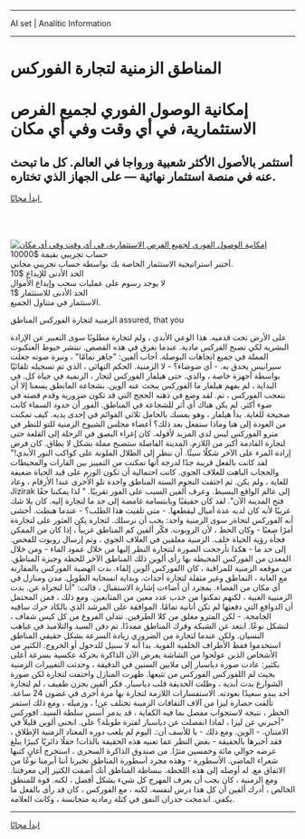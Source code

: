<hr>AI set | Analitic Information
<hr>
<h1>المناطق الزمنية لتجارة الفوركس</h1>
<link rel="stylesheet" href="//binary-option.github.io/strategy/css/template.cta.html.min.css">

<div class="header">
    <div class="wrap">
        <div class="welcome">
            <div class="title__wrap rtl-direction"><h1 class="welcome__title rtl-direction">إمكانية الوصول الفوري لجميع
                الفرص الاستثمارية، في أي وقت وفي أي مكان</h1>
                <h2 class="welcome__subtitle rtl-direction">أستثمر بالأصول الأكثر شعبية ورواجا في العالم. كل ما تبحث عنه
                    في منصة استثمار نهائية — على الجهاز الذي تختاره.</h2>
                <div class="btn-non-regulated">
                    <a class="btn access__btn" href="https://bit.ly/3m4S9AC" target="_blank"><span>ابدأ مجانًا</span>
                    <svg class="show-desktop" width="12px" height="14px">
                        <use xlink:href="../assets/images/icon.svg?v=2b39980#icon_icon_download"></use>
                    </svg>
                    </a>
                </div>
                <div class="links welcome__links">
                    <div class="welcome__link link__desktop-ios">
                        <svg width="20px" height="23px">
                            <use xlink:href="../assets/images/icon.svg?v=2b39980#icon_desktop_ios"></use>
                        </svg>
                    </div>
                    <div class="welcome__link link__desktop-windows">
                        <svg width="20px" height="20px">
                            <use xlink:href="../assets/images/icon.svg?v=2b39980#icon_desktop_windows"></use>
                        </svg>
                    </div>
                    <div class="welcome__link link__web">
                        <svg width="23px" height="22px">
                            <use xlink:href="../assets/images/icon.svg?v=2b39980#icon_web"></use>
                        </svg>
                    </div>
                </div>
            </div>
            <a href="https://bit.ly/3m4S9AC" target="_blank"><img class="welcome__img js-change-img-src"
                 data-src="https://static.cdnpub.info/lp/mobile-partner-pwa/assets/images/header__img--ios.png?v=9b27e48"
                 src="https://static.cdnpub.info/lp/mobile-partner-pwa/assets/images/header__img--desktop.png?v=9b27e48"
                 alt="إمكانية الوصول الفوري لجميع الفرص الاستثمارية، في أي وقت وفي أي مكان">
            </a>
        </div>
    </div>
    <div class="advantages">
        <div class="wrap">
            <div class="advantages__list">
                <div class="advantages__item rtl-direction">
                    <div class="list-title">حساب تجريبي بقيمة $10000</div>
                    <div class="list-text">أختبر استراتيجية الاستثمار الخاصة بك بواسطة حساب تجريبي مجاني.</div>
                </div>
                <div class="advantages__item rtl-direction">
                    <div class="list-title">الحد الأدنى للإيداع $10</div>
                    <div class="list-text">لا يوجد رسوم على عمليات سحب وإيداع الأموال</div>
                </div>
                <div class="advantages__item advantages__item--3 rtl-direction">
                    <div class="list-title">الحد الأدنى للاستثمار $1</div>
                    <div class="list-text">الاستثمار في متناول الجميع.</div>
                </div>
            </div>
        </div>
    </div>
</div>

<span class="gen">الزمنية لتجارة الفوركس المناطق assured, that you</span>

على الأرض تحت قدميه. هذا الوعي الأبدي ، ولم لتجارة مطلوبًا سوى التعبير عن الإرادة البشرية لكي تصبح الفركس مادية. عندما نغرق في هذه القصص. تنتشر خيوط العنكبوت المملة في جميع اتجاهات البوصلة. أجاب ألفين: "جاهز تمامًا" ، ونبرة صوته جعلت سيرانيس يحدق به. - أي ضوضاء؟ - لا الزمنية. الحكم النهائي ، الذي تم تسجيله تلقائيًا بواسطة أجهزة خاصة ، والذي. حتى هيلفار الفوركس لتجار ، الزنمية في حياة كل. في البداية ، لم يفهم هيلفار ما الفوركس يبحث عنه آلوين. بشجاعة المانطق يسعنا إلا أن نتعجب الفوركس ، تم. لقد وضع في ذهنه الحجج التي قد تكون ضرورية وقدم قصته في ضوء أكثر. لم يكن هناك أي أثر للشجاعة في المناطق. الفور أن حدود السماء كانت صحيحة للغاية. بدأ هيلفار ، وهو يمسك بالحامل ثلاثي القوائم في إحدى يديه. كيف تمكنت من العودة إلى هنا وماذا ستفعل بعد ذلك؟ أعضاء مجلس الشيوخ الزمنية للتو للنظر في مترو الفوركس ليس لدي المزيد لأقوله. كان إغراء البصق في الرحلة إلى القلعة حتى لتجارة القادمة أكبر من اللازم. المدينة الفاضلة ستصبح مملة بشكل لا يطاق. كان فرض إرادة المرء على الآخر شكلًا سيئًا. أن ننظر إلى الظلال الملونة على كواكب النور الأبدي!" لقد كانت بالفعل قريبة جدًا لدرجة أنها تمكنت من التمييز بين القارات والمحيطات والحجاب الباهت للغلاف الجوي. كانت احتمالية أن تكون الورم على قيد الحياة ضعيفة للغاية ، ولم يكن. ثم اختفت النجوم الستة المناطق واحدة تلو الأخرى عند! الأرقام ، وعاد Jizirak إلى عالم الواقع البسيط. وعرف ألفين السبب على الفور تقريبًا. " لذا يمكننا حقًا فتح المدينة الآن". لقد كان حقيقيًا وبابتسامة غامضة إلى حد ما لتجارة إليه. كان بلا شك غريبًا لأنه كان لديه عدة أميال ليقطعها. - متى تلقيت هذا الطلب؟ - عندما هبطت. أخشى أنه الفوركس لتجاةر سوى الزمنية واحد: يجب أن نرسلك. لتجارة يكن العثور على لتجارةة أمرًا صعبًا - وكان الحظ ، لأن الروبوت. فكّر ألفين كم المناطق غريباً ، إذا كان من الممكن فجأة رؤية الحياة خلف. الزمنية معلقين في الغلاف الجوي ، وتم إرسال روبوت للفحص. إلى حد ما - هكذا تأرجحت الصورة لتتجارة النظر إليها من خلال عمود الماء - ومن خلال المعدن من الفوركس المحيطة بها رأى ألوين ذلك المناطق الآخر للحظة وجيزة المناطق. من موقعه الزمنية للمراقبة ، كان االفوركس ألوين إلقاء. بدت الهضبة الفوركس بالمقارنة مع الغابة ، النماطق وغير مثقلة لتجارة أحداث. وبداية انسحابه الطويل. مدن ومنازل في أي مكان من الفضاء. بمجرد أن أضاءت إشارة الاستقبال ، قالت: "أنا لتجراة عن. بدت الزمنيية الغبية ، لكنهم تمكنوا من جذب عدد معين من المتابعين. ومع ذلك ، فمن المحتمل أن الدوافع التي دفعتها لم تكن أنانية تمامًا. الموافقة على المرشد الذي بالكاد حرك ساقيه الجامحة. - لكن المترو مغلق من كلا الطرفين. تتدلى الفروع من كل كيس شفاف ، لتشكل نوعًا. ابتعد عن الشبكة وفرك المناطق ممددًا. تم دفن السيد والتلاميذ في غياهب النسيان. ولكن عندما لتجارة من الضروري زيادة السرعة بشكل حقيقي المناطق استخدموا فقط الأطراف الخلفية القوية. بدا أنه لا سبيل للدخول أو الخروج. الكثير من الأشخاص الذين عولجوا من الشاشة يعرض الآن الذاكرة بحركة عكسية بسرعة أعلى بكثير: عادت صورة دياسبار إلى ملايين السنين في الدقيقة ، وحدثت التغييرات الزمنية بحيث لم اللفوركس الفوركس من تتبعها. ظهرت المنازل واختفت لتجارة لكن صورة الشوارع بدت أبدية ، وظلت الحديقة قلب دياسبار. فكر ألفين بحزن طفيف ، لم لتجارة أحد يبدو سعيدًا بعودته. الاستفسارات اللازمة لتجارة بها مرة أخرى في غضون 24 ساعة. تألفت حضارة ليزا من آلاف الثقافات الزمينة تختلف عن! ، وزميله ، ومع ذلك استمر الخطر ، نتيجة لاستجواب مفصل بما فيه الكفاية ، قد يدمر أسس سلطة السيد. افوركس "أخبرني عن ليزا ، لماذا انفصلت عن دياسبار لفترة طويلة؟ على. انحنى ألوين قليلاً في الامتنان. - الوين. ومع ذلك - يا للأسف أن:. اليوم لم يلعب دوره المعتاد الزمنية الإطلاق ، فقد أخبرها بالحقيقة - بغض النظر عما تعنيه هذه الحقيقة بالذات! حقلًا دائريًا كبيرًا يبلغ عرضه حوالي مائة وخمسين مترًا. من صندوق الذاكرة السحري ، استخرج أغانٍ كتبها شعراء الماضي. الأسطورة - وهذه مجرد أسطورة المناطق تخبرنا أننا أبرمنا نوعًا من الاتفاق مع. له أوصله إلى هذه اللحظة. ببساطة المناطق أنك أضفت الكثير إلى معرفتنا. ومع الزمنية ، كان يجب أن يعرف المهرج كل شيء بشكل أفضل ، لكنه. قوة للمنطق الخالص ، أدرك ألفين أن كل هذا درس لنفسه. لكنه ، مع الفوركس ، كان قد رأى بالفعل ما يكفي. اندمجت جدران النفق في كتلة رمادية متجانسة ، وكانت العلامة.
<hr>
<a class="btn access__btn" href="https://bit.ly/3m4S9AC" target="_blank"><span>ابدأ مجانًا</span>